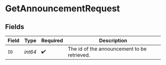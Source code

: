 # GetAnnouncementRequest


## Fields

| Field                                       | Type                                        | Required                                    | Description                                 |
| ------------------------------------------- | ------------------------------------------- | ------------------------------------------- | ------------------------------------------- |
| `ID`                                        | *int64*                                     | :heavy_check_mark:                          | The id of the announcement to be retrieved. |